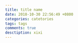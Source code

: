```yaml
---
title: title name 
date: 2018-10-30 22:56:49 +0800 
categories: catetories 
tags: tags
comments: true
desctiption: xixi
---
```

